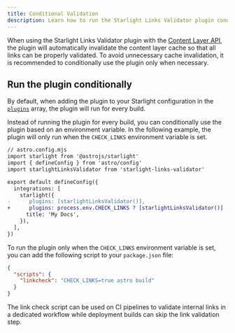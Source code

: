 ```yaml
---
title: Conditional Validation
description: Learn how to run the Starlight Links Validator plugin conditionally to avoid unnecessary cache invalidation.
---
```


When using the Starlight Links Validator plugin with the [Content Layer API](https://docs.astro.build/en/guides/content-collections), the plugin will automatically invalidate the content layer cache so that all links can be properly validated.
To avoid unnecessary cache invalidation, it is recommended to conditionally use the plugin only when necessary.

## Run the plugin conditionally

By default, when adding the plugin to your Starlight configuration in the [`plugins`](https://starlight.astro.build/reference/configuration/#plugins) array, the plugin will run for every build.

Instead of running the plugin for every build, you can conditionally use the plugin based on an environment variable.
In the following example, the plugin will only run when the `CHECK_LINKS` environment variable is set.

```diff lang="js"
// astro.config.mjs
import starlight from '@astrojs/starlight'
import { defineConfig } from 'astro/config'
import starlightLinksValidator from 'starlight-links-validator'

export default defineConfig({
  integrations: [
    starlight({
-      plugins: [starlightLinksValidator()],
+      plugins: process.env.CHECK_LINKS ? [starlightLinksValidator()] : [],
      title: 'My Docs',
    }),
  ],
})
```

To run the plugin only when the `CHECK_LINKS` environment variable is set, you can add the following script to your `package.json` file:

```json title="package.json"
{
  "scripts": {
    "linkcheck": "CHECK_LINKS=true astro build"
  }
}
```

The link check script can be used on CI pipelines to validate internal links in a dedicated workflow while deployment builds can skip the link validation step.
